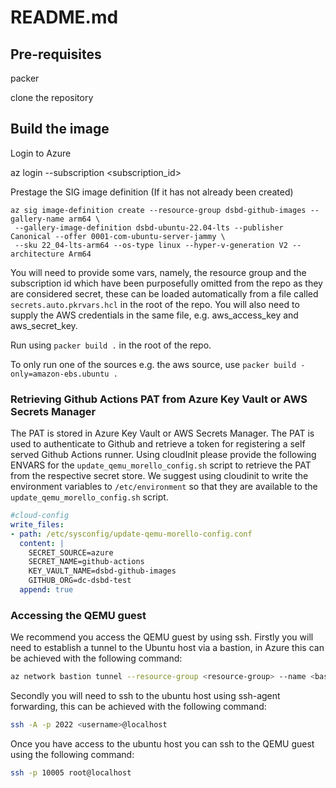 # README.md

## Pre-requisites
packer

clone the repository

## Build the image

Login to Azure

az login --subscription <subscription_id>

Prestage the SIG image definition (If it has not already been created)

```
az sig image-definition create --resource-group dsbd-github-images --gallery-name arm64 \
 --gallery-image-definition dsbd-ubuntu-22.04-lts --publisher Canonical --offer 0001-com-ubuntu-server-jammy \
 --sku 22_04-lts-arm64 --os-type linux --hyper-v-generation V2 --architecture Arm64
```

You will need to provide some vars, namely, the resource group and the subscription id which have been purposefully omitted from the repo as they are considered secret, these can be loaded automatically from a file called `secrets.auto.pkrvars.hcl` in the root of the repo.  You will also need to supply the AWS credentials in the same file, e.g. aws_access_key and aws_secret_key.

Run using `packer build .` in the root of the repo.

To only run one of the sources e.g. the aws source, use `packer build -only=amazon-ebs.ubuntu .`

### Retrieving Github Actions PAT from Azure Key Vault or AWS Secrets Manager

The PAT is stored in Azure Key Vault or AWS Secrets Manager.  The PAT is used to authenticate to Github and retrieve a token for registering a self served Github Actions runner.  Using cloudInit please provide the following ENVARS for the `update_qemu_morello_config.sh` script to retrieve the PAT from the respective secret store.  We suggest using cloudinit to write the environment variables to `/etc/environment` so that they are available to the `update_qemu_morello_config.sh` script.

```yaml
#cloud-config
write_files:
- path: /etc/sysconfig/update-qemu-morello-config.conf
  content: |
    SECRET_SOURCE=azure
    SECRET_NAME=github-actions
    KEY_VAULT_NAME=dsbd-github-images
    GITHUB_ORG=dc-dsbd-test
  append: true
```

### Accessing the QEMU guest

We recommend you access the QEMU guest by using ssh.  Firstly you will need to establish a tunnel to the Ubuntu host via a bastion, in Azure this can be achieved with the following command:

```sh
az network bastion tunnel --resource-group <resource-group> --name <bastion-name> --target-resource-id <resource ID of the VM or the VMSS instance ID you wish to access> --resource-port 22 --port 2022
```
Secondly you will need to ssh to the ubuntu host using ssh-agent forwarding, this can be achieved with the following command:

```sh
ssh -A -p 2022 <username>@localhost
```

Once you have access to the ubuntu host you can ssh to the QEMU guest using the following command:

```sh
ssh -p 10005 root@localhost
```
